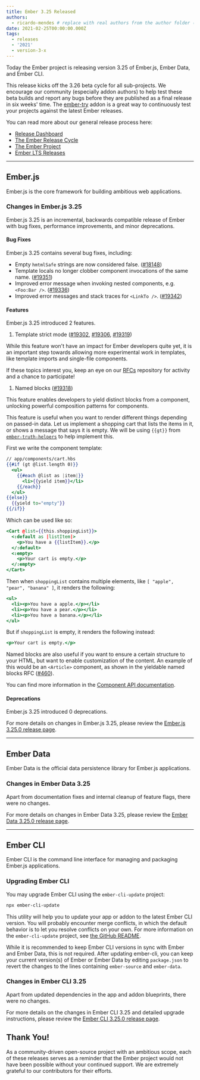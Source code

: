 ```yaml
---
title: Ember 3.25 Released
authors:
  - ricardo-mendes # replace with real authors from the author folder (add yourself if you're not there)
date: 2021-02-25T00:00:00.000Z
tags:
  - releases
  - '2021'
  - version-3-x
---
```


Today the Ember project is releasing version 3.25 of Ember.js, Ember Data, and Ember CLI. <!-- Block start: Uncomment if an LTS candidate --><!--This release of Ember.js is an LTS (Long Term Support) candidate. LTS candidates prioritize stability over the addition of new features, and have an extended support schedule.--><!-- Block end -->

This release kicks off the 3.26 beta cycle for all sub-projects. We encourage our community (especially addon authors) to help test these beta builds and report any bugs before they are published as a final release in six weeks' time. The [ember-try](https://github.com/ember-cli/ember-try) addon is a great way to continuously test your projects against the latest Ember releases.

You can read more about our general release process here:

- [Release Dashboard](http://emberjs.com/releases/)
- [The Ember Release Cycle](https://blog.emberjs.com/new-ember-release-process/)
- [The Ember Project](https://blog.emberjs.com/ember-project-at-2-0/)
- [Ember LTS Releases](https://blog.emberjs.com/announcing-embers-first-lts/)

---

## Ember.js

Ember.js is the core framework for building ambitious web applications.

### Changes in Ember.js 3.25

Ember.js 3.25 is an incremental, backwards compatible release of Ember with bug fixes, performance improvements, and minor deprecations.

#### Bug Fixes

Ember.js 3.25 contains several bug fixes, including:

- Empty `hmtmlSafe` strings are now considered false. ([#18148](https://github.com/emberjs/ember.js/pull/18148))
- Template locals no longer clobber component invocations of the same name. ([#19351](https://github.com/emberjs/ember.js/pull/19351))
- Improved error message when invoking nested components, e.g. `<Foo:Bar />`. ([#19336](https://github.com/emberjs/ember.js/pull/19336))
- Improved error messages and stack traces for `<LinkTo />`. ([#19342](https://github.com/emberjs/ember.js/pull/19342))

#### Features

Ember.js 3.25 introduced 2 features.

1. Template strict mode ([#19302](https://github.com/emberjs/ember.js/pull/19302), [#19306](https://github.com/emberjs/ember.js/pull/19306), [#19319](https://github.com/emberjs/ember.js/pull/19319))

While this feature won't have an impact for Ember developers quite yet, it is an important step towards allowing more experimental work in templates, like template imports and single-file components.

If these topics interest you, keep an eye on our [RFCs](https://github.com/emberjs/rfcs) repository for activity and a chance to participate!

1. Named blocks ([#19318](https://github.com/emberjs/ember.js/pull/19318))

This feature enables developers to yield distinct blocks from a component, unlocking powerful composition patterns for components.

This feature is useful when you want to render different things depending on passed-in data.
Let us implement a shopping cart that lists the items in it, or shows a message that says it is empty.
We will be using `{{gt}}` from [`ember-truth-helpers`](https://emberobserver.com/addons/ember-truth-helpers) to help implement this.

First we write the component template:

```handlebars
// app/components/cart.hbs
{{#if (gt @list.length 0)}}
  <ul>
    {{#each @list as |item|}}
      <li>{{yield item}}</li>
    {{/each}}
  </ul>
{{else}}
  {{yield to="empty"}}
{{/if}}
```

Which can be used like so:

```handlebars
<Cart @list={{this.shoppingList}}>
  <:default as |listItem|>
    <p>You have a {{listItem}}.</p>
  </:default>
  <:empty>
    <p>Your cart is empty.</p>
  </:empty>
</Cart>
```

Then when `shoppingList` contains multiple elements, like `[ "apple", "pear", "banana" ]`, it renders the following:

```handlebars
<ul>
  <li><p>You have a apple.</p></li>
  <li><p>You have a pear.</p></li>
  <li><p>You have a banana.</p></li>
</ul>
```

But if `shoppingList` is empty, it renders the following instead:

```handlebars
<p>Your cart is empty.</p>
```

Named blocks are also useful if you want to ensure a certain structure to your HTML, but want to enable customization of the content.
An example of this would be an `<Article>` component, as shown in the yieldable named blocks RFC ([#460](https://emberjs.github.io/rfcs/0460-yieldable-named-blocks.html#detailed-design)).

You can find more information in the [Component API documentation](https://api.emberjs.com/ember/3.25/modules/@glimmer%2Fcomponent).

#### Deprecations

Ember.js 3.25 introduced 0 deprecations.

For more details on changes in Ember.js 3.25, please review the [Ember.js 3.25.0 release page](https://github.com/emberjs/ember.js/releases/tag/v3.25.0).

---

## Ember Data

Ember Data is the official data persistence library for Ember.js applications.

### Changes in Ember Data 3.25

Apart from documentation fixes and internal cleanup of feature flags, there were no changes.

For more details on changes in Ember Data 3.25, please review the
[Ember Data 3.25.0 release page](https://github.com/emberjs/data/releases/tag/v3.25.0).

---

## Ember CLI

Ember CLI is the command line interface for managing and packaging Ember.js applications.

### Upgrading Ember CLI

You may upgrade Ember CLI using the `ember-cli-update` project:

```bash
npx ember-cli-update
```

This utility will help you to update your app or addon to the latest Ember CLI version. You will probably encounter merge conflicts, in which the default behavior is to let you resolve conflicts on your own. For more information on the `ember-cli-update` project, see [the GitHub README](https://github.com/ember-cli/ember-cli-update).

While it is recommended to keep Ember CLI versions in sync with Ember and Ember Data, this is not required. After updating ember-cli, you can keep your current version(s) of Ember or Ember Data by editing `package.json` to revert the changes to the lines containing `ember-source` and `ember-data`.

### Changes in Ember CLI 3.25

Apart from updated dependencies in the app and addon blueprints, there were no changes.

For more details on the changes in Ember CLI 3.25 and detailed upgrade
instructions, please review the [Ember CLI 3.25.0 release page](https://github.com/ember-cli/ember-cli/releases/tag/v3.25.0).

## Thank You!

As a community-driven open-source project with an ambitious scope, each of these releases serves as a reminder that the Ember project would not have been possible without your continued support. We are extremely grateful to our contributors for their efforts.
